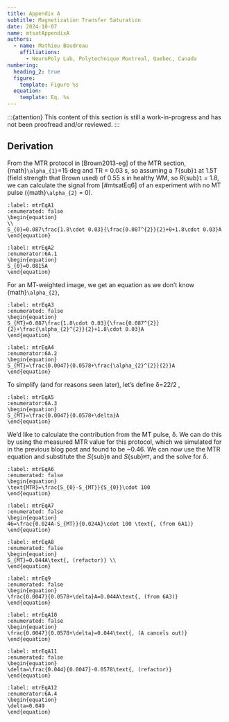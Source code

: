 ```yaml
---
title: Appendix A
subtitle: Magnetization Transfer Saturation
date: 2024-10-07
name: mtsatAppendixA
authors:
  - name: Mathieu Boudreau
    affiliations:
      - NeuroPoly Lab, Polytechnique Montreal, Quebec, Canada
numbering:
  heading_2: true
  figure:
    template: Figure %s
  equation:
    template: Eq. %s
---
```


:::{attention}
This content of this section is still a work-in-progress and has not been proofread and/or reviewed.
:::

## Derivation

From the MTR protocol in [Brown2013-eg] of the MTR section, {math}`\alpha_{1}`=15 deg and TR = 0.03 s, so assuming a _T_{sub}`1` at 1.5T (field strength that Brown used) of 0.55 s in healthy WM, so _R_{sub}`1` = 1.8, we can calculate the signal from [#mtsatEq6] of an experiment with no MT pulse ({math}`\alpha_{2}` = 0).



```{math}
:label: mtrEqA1
:enumerated: false
\begin{equation}
\\
S_{0}=0.087\frac{1.8\cdot 0.03}{\frac{0.087^{2}}{2}+0+1.8\cdot 0.03}A
\end{equation}
```


```{math}
:label: mtrEqA2
:enumerator:6A.1
\begin{equation}
S_{0}=0.0815A
\end{equation}
```


For an MT-weighted image, we get an equation as we don’t know {math}`\alpha_{2}`,

```{math}
:label: mtrEqA3
:enumerated: false
\begin{equation}
S_{MT}=0.087\frac{1.8\cdot 0.03}{\frac{0.087^{2}}{2}+\frac{\alpha_{2}^{2}}{2}+1.8\cdot 0.03}A
\end{equation}
```

```{math}
:label: mtrEqA4
:enumerator:6A.2
\begin{equation}
S_{MT}=\frac{0.0047}{0.0578+\frac{\alpha_{2}^{2}}{2}}A 
\end{equation}
```


To simplify (and for reasons seen later), let’s define  δ=22/2 ,



```{math}
:label: mtrEqA5
:enumerator:6A.3
\begin{equation}
S_{MT}=\frac{0.0047}{0.0578+\delta}A 
\end{equation}
```


We’d like to calculate the contribution from the MT pulse, δ. We can do this by using the measured MTR value for this protocol, which we simulated for in the previous blog post and found to be ~0.46. We can now use the MTR equation and substitute the _S_{sub}`0` and _S_{sub}`MT`, and the solve for δ.

```{math}
:label: mtrEqA6
:enumerated: false
\begin{equation}
\text{MTR}=\frac{S_{0}-S_{MT}}{S_{0}}\cdot 100
\end{equation}
```

```{math}
:label: mtrEqA7
:enumerated: false
\begin{equation}
46=\frac{0.024A-S_{MT}}{0.024A}\cdot 100 \text{, (from 6A1)}
\end{equation}
```
```{math}
:label: mtrEqA8
:enumerated: false
\begin{equation}
S_{MT}=0.044A\text{, (refactor)} \\
\end{equation}
```
```{math}
:label: mtrEq9
:enumerated: false
\begin{equation}
\frac{0.0047}{0.0578+\delta}A=0.044A\text{, (from 6A3)}
\end{equation}
```
```{math}
:label: mtrEqA10
:enumerated: false
\begin{equation}
\frac{0.0047}{0.0578+\delta}=0.044\text{, (A cancels out)}
\end{equation}
```
```{math}
:label: mtrEqA11
:enumerated: false
\begin{equation}
\delta=\frac{0.044}{0.0047}-0.0578\text{, (refactor)}
\end{equation}
```
```{math}
:label: mtrEqA12
:enumerator:6A.4
\begin{equation}
\delta=0.049
\end{equation}
```
